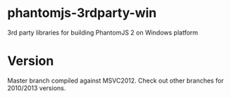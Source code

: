 phantomjs-3rdparty-win
======================

3rd party libraries for building PhantomJS 2 on Windows platform

Version
======================

Master branch compiled against MSVC2012. Check out other branches for 2010/2013 versions.